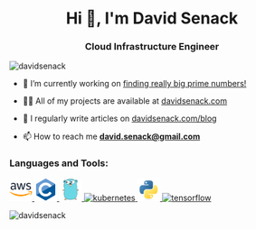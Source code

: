 <h1 align="center">Hi 👋, I'm David Senack</h1>
<h3 align="center">Cloud Infrastructure Engineer</h3>

<p align="left"> <img src="https://komarev.com/ghpvc/?username=davidsenack&label=Profile%20views&color=0e75b6&style=flat" alt="davidsenack" /> </p>

- 🔭 I’m currently working on [finding really big prime numbers!](www.github.com/davidsenack/deepprime)

- 👨‍💻 All of my projects are available at [davidsenack.com](davidsenack.com)

- 📝 I regularly write articles on [davidsenack.com/blog](davidsenack.com/blog)

- 📫 How to reach me **david.senack@gmail.com**
  
<p align="left">
</p>

<h3 align="left">Languages and Tools:</h3>
<p align="left"> <a href="https://aws.amazon.com" target="_blank" rel="noreferrer"> <img src="https://raw.githubusercontent.com/devicons/devicon/master/icons/amazonwebservices/amazonwebservices-original-wordmark.svg" alt="aws" width="40" height="40"/> </a> <a href="https://www.cprogramming.com/" target="_blank" rel="noreferrer"> <img src="https://raw.githubusercontent.com/devicons/devicon/master/icons/c/c-original.svg" alt="c" width="40" height="40"/> </a> <a href="https://golang.org" target="_blank" rel="noreferrer"> <img src="https://raw.githubusercontent.com/devicons/devicon/master/icons/go/go-original.svg" alt="go" width="40" height="40"/> </a> <a href="https://kubernetes.io" target="_blank" rel="noreferrer"> <img src="https://www.vectorlogo.zone/logos/kubernetes/kubernetes-icon.svg" alt="kubernetes" width="40" height="40"/> </a> <a href="https://www.python.org" target="_blank" rel="noreferrer"> <img src="https://raw.githubusercontent.com/devicons/devicon/master/icons/python/python-original.svg" alt="python" width="40" height="40"/> </a> <a href="https://www.tensorflow.org" target="_blank" rel="noreferrer"> <img src="https://www.vectorlogo.zone/logos/tensorflow/tensorflow-icon.svg" alt="tensorflow" width="40" height="40"/> </a> </p>

<p><img align="left" src="https://github-readme-stats.vercel.app/api/top-langs?username=davidsenack&show_icons=true&locale=en&layout=compact" alt="davidsenack" /></p>

